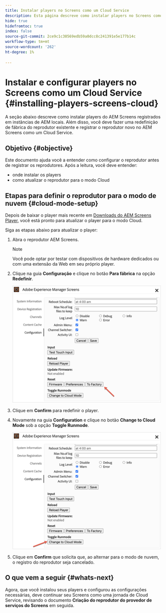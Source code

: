 ```yaml
---
title: Instalar players no Screens como um Cloud Service
description: Esta página descreve como instalar players no Screens como um Cloud Service.
hide: true
hidefromtoc: true
index: false
source-git-commit: 2ce9c1c30569edb59a0dcc8c241391e5e177b14c
workflow-type: tm+mt
source-wordcount: '262'
ht-degree: 1%

---
```



# Instalar e configurar players no Screens como um Cloud Service {#installing-players-screens-cloud}

A seção abaixo descreve como instalar players do AEM Screens registrados em instâncias de AEM locais. Além disso, você deve fazer uma redefinição de fábrica do reprodutor existente e registrar o reprodutor novo no AEM Screens como um Cloud Service.

## Objetivo {#objective}

Este documento ajuda você a entender como configurar o reprodutor antes de registrar os reprodutores. Após a leitura, você deve entender:

* onde instalar os players
* como atualizar o reprodutor para o modo Cloud

## Etapas para definir o reprodutor para o modo de nuvem {#cloud-mode-setup}

Depois de baixar o player mais recente em [Downloads do AEM Screens Player](https://download.macromedia.com/screens/), você está pronto para atualizar o player para o modo Cloud.

Siga as etapas abaixo para atualizar o player:

1. Abra o reprodutor AEM Screens.

   >[!NOTE]
   >Você pode optar por testar com dispositivos de hardware dedicados ou com uma extensão da Web em seu próprio player.

1. Clique na guia **Configuração** e clique no botão **Para fábrica** na opção **Redefinir**.

   ![imagem](/help/screens-cloud/assets/player/installplayer-2.png)

1. Clique em **Confirm** para redefinir o player.

1. Novamente na guia **Configuration** e clique no botão **Change to Cloud Mode** sob a opção **Toggle Runmode**.

   ![imagem](/help/screens-cloud/assets/player/installplayer-1.png)

1. Clique em **Confirm** que solicita que, ao alternar para o modo de nuvem, o registro do reprodutor seja cancelado.

## O que vem a seguir {#whats-next}

Agora, que você instalou seus players e configurou as configurações necessárias, deve continuar seu Screens como uma jornada de Cloud Service, revisando o documento **Criação do reprodutor do provedor de serviços do Screens** em seguida.